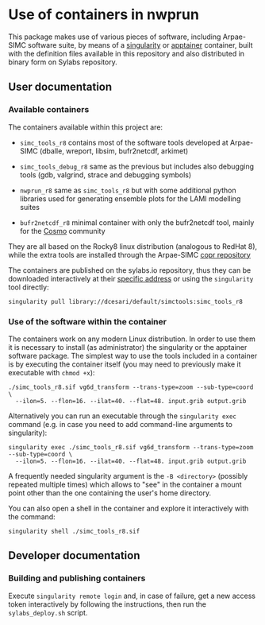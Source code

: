 # Use of containers in nwprun

This package makes use of various pieces of software, including
Arpae-SIMC software suite, by means of a
[singularity](https://sylabs.io/singularity/) or
[apptainer](https://apptainer.org/) container, built with the
definition files available in this repository and also distributed in
binary form on Sylabs repository.

## User documentation

### Available containers

The containers available within this project are:

 * `simc_tools_r8` contains most of the software tools developed at
   Arpae-SIMC (dballe, wreport, libsim, bufr2netcdf, arkimet)

 * `simc_tools_debug_r8` same as the previous but includes also
   debugging tools (gdb, valgrind, strace and debugging symbols)

 * `nwprun_r8` same as `simc_tools_r8` but with some additional python
   libraries used for generating ensemble plots for the LAMI modelling
   suites

 * `bufr2netcdf_r8` minimal container with only the bufr2netcdf tool,
   mainly for the [Cosmo](https://www.cosmo-model.org/) community

They are all based on the Rocky8 linux distribution (analogous to
RedHat 8), while the extra tools are installed through the Arpae-SIMC
[copr
repository](https://copr.fedorainfracloud.org/coprs/simc/stable/)

The containers are published on the sylabs.io repository, thus they
can be downloaded interactively at their [specific
address](https://cloud.sylabs.io/library/dcesari/default/simctools) or
using the `singularity` tool directly:

```
singularity pull library://dcesari/default/simctools:simc_tools_r8
```

### Use of the software within the container

The containers work on any modern Linux distribution. In order to use
them it is necessary to install (as administrator) the singularity or
the apptainer software package. The simplest way to use the tools
included in a container is by executing the container itself (you may
need to previously make it executable with `chmod +x`):

```
./simc_tools_r8.sif vg6d_transform --trans-type=zoom --sub-type=coord \
  --ilon=5. --flon=16. --ilat=40. --flat=48. input.grib output.grib
```

Alternatively you can run an executable through the `singularity exec`
command (e.g. in case you need to add command-line arguments to
singularity):

```
singularity exec ./simc_tools_r8.sif vg6d_transform --trans-type=zoom --sub-type=coord \
  --ilon=5. --flon=16. --ilat=40. --flat=48. input.grib output.grib
```

A frequently needed singularity argument is the `-B <directory>`
(possibly repeated multiple times) which allows to "see" in the
container a mount point other than the one containing the user's home
directory.

You can also open a shell in the container and explore it
interactively with the command:

```
singularity shell ./simc_tools_r8.sif
```

## Developer documentation

### Building and publishing containers

Execute `singularity remote login` and, in case of failure, get a new
access token interactively by following the instructions, then run the
`sylabs_deploy.sh` script.

